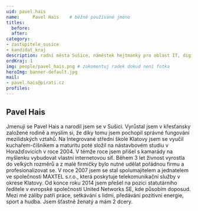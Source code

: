 ```yaml
---
uid: pavel.hais
name:     Pavel Hais  	# běžně používáné jméno
titles:
  before: 
  after:
category:
- zastupitele_susice
- kandidat_kraj
description: radní města Sušice, náměstek hejtmanky pro oblast IT, digitalizace a Centrální nákup 
ordKraj: 1
img: people/pavel_hais.png # zakomentuj radek dokud není fotka
heroImg: banner-default.jpg
mail:
- pavel.hais@pirati.cz
profiles:
---
```


## Pavel Hais

Jmenuji se Pavel Hais a narodil jsem se v Sušici. Vyrůstal jsem v křesťansky založené rodině a myslím si, že díky tomu jsem pochopil správné fungování mezilidských vztahů. Na Integrované střední škole Klatovy jsem se vyučil kuchařem-číšníkem a maturitu poté složil na nástavbovém studiu v Horažďovicích v roce 2004. V témže roce  jsem přišel s kamarády na myšlenku vybudovat  vlastní internetovou síť. Během 3 let živnost vyrostla do velkých rozměrů a z malé firmičky bylo nutné udělat pořádnou firmu a profesionalizovat se.  V roce 2007 jsem se stal spolumajitelem a jednatelem ve společnosti MAXTEL s.r.o., která poskytuje telekomunikační služby v okrese Klatovy. Od konce roku 2014 jsem přešel na pozici statutárního ředitele v evropské společnosti United Networks SE, kde působím doposud. Mezi mé záliby patří práce, setkávání s lidmi, předávání pozitivní energie, sport a hudba. Jsem šťastně ženatý a mám 2 dcery.
